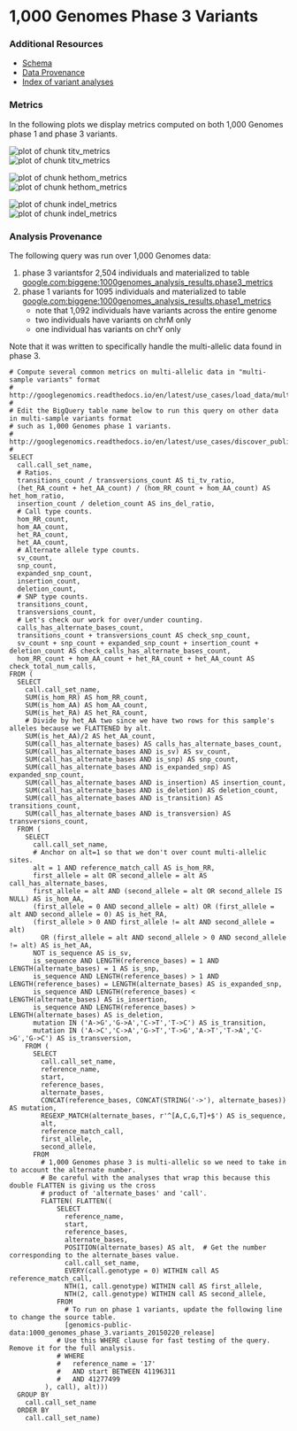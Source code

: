 <!-- R Markdown Documentation, DO NOT EDIT THE PLAIN MARKDOWN VERSION OF THIS FILE -->

<!-- Copyright 2016 Google Inc. All rights reserved. -->

<!-- Licensed under the Apache License, Version 2.0 (the "License"); -->
<!-- you may not use this file except in compliance with the License. -->
<!-- You may obtain a copy of the License at -->

<!--     http://www.apache.org/licenses/LICENSE-2.0 -->

<!-- Unless required by applicable law or agreed to in writing, software -->
<!-- distributed under the License is distributed on an "AS IS" BASIS, -->
<!-- WITHOUT WARRANTIES OR CONDITIONS OF ANY KIND, either express or implied. -->
<!-- See the License for the specific language governing permissions and -->
<!-- limitations under the License. -->

1,000 Genomes Phase 3 Variants
==============================

### Additional Resources
* [Schema](https://bigquery.cloud.google.com/table/genomics-public-data:1000_genomes_phase_3.variants_20150220_release?pli=1)
* [Data Provenance](http://googlegenomics.readthedocs.io/en/latest/use_cases/discover_public_data/1000_genomes.html)
* [Index of variant analyses](./sql)

### Metrics

In the following plots we display metrics computed on both 1,000 Genomes phase 1 and phase 3 variants.







<img src="figure/titv_metrics-1.png" title="plot of chunk titv_metrics" alt="plot of chunk titv_metrics" style="display: block; margin: auto;" /><img src="figure/titv_metrics-2.png" title="plot of chunk titv_metrics" alt="plot of chunk titv_metrics" style="display: block; margin: auto;" />

<img src="figure/hethom_metrics-1.png" title="plot of chunk hethom_metrics" alt="plot of chunk hethom_metrics" style="display: block; margin: auto;" /><img src="figure/hethom_metrics-2.png" title="plot of chunk hethom_metrics" alt="plot of chunk hethom_metrics" style="display: block; margin: auto;" />

<img src="figure/indel_metrics-1.png" title="plot of chunk indel_metrics" alt="plot of chunk indel_metrics" style="display: block; margin: auto;" /><img src="figure/indel_metrics-2.png" title="plot of chunk indel_metrics" alt="plot of chunk indel_metrics" style="display: block; margin: auto;" />

### Analysis Provenance

The following query was run over 1,000 Genomes data:

1. phase 3 variantsfor 2,504 individuals and materialized to table [google.com:biggene:1000genomes_analysis_results.phase3_metrics](https://bigquery.cloud.google.com/table/google.com:biggene:1000genomes_analysis_results.phase3_metrics?pli=1)
2. phase 1 variants for 1095 individuals and materialized to table [google.com:biggene:1000genomes_analysis_results.phase1_metrics](https://bigquery.cloud.google.com/table/google.com:biggene:1000genomes_analysis_results.phase1_metrics?pli=1)
    * note that 1,092 individuals have variants across the entire genome
    * two individuals have variants on chrM only
    * one individual has variants on chrY only

Note that it was written to specifically handle the multi-allelic data found in phase 3.


```
# Compute several common metrics on multi-allelic data in "multi-sample variants" format
# http://googlegenomics.readthedocs.io/en/latest/use_cases/load_data/multi_sample_variants.html
#
# Edit the BigQuery table name below to run this query on other data in multi-sample variants format
# such as 1,000 Genomes phase 1 variants.
# http://googlegenomics.readthedocs.io/en/latest/use_cases/discover_public_data/1000_genomes.html
#
SELECT
  call.call_set_name,
  # Ratios.
  transitions_count / transversions_count AS ti_tv_ratio,
  (het_RA_count + het_AA_count) / (hom_RR_count + hom_AA_count) AS het_hom_ratio,
  insertion_count / deletion_count AS ins_del_ratio,
  # Call type counts.
  hom_RR_count,
  hom_AA_count,
  het_RA_count,
  het_AA_count,
  # Alternate allele type counts.
  sv_count,
  snp_count,
  expanded_snp_count,
  insertion_count,
  deletion_count,
  # SNP type counts.
  transitions_count,
  transversions_count,
  # Let's check our work for over/under counting.
  calls_has_alternate_bases_count,
  transitions_count + transversions_count AS check_snp_count,
  sv_count + snp_count + expanded_snp_count + insertion_count + deletion_count AS check_calls_has_alternate_bases_count,
  hom_RR_count + hom_AA_count + het_RA_count + het_AA_count AS check_total_num_calls,
FROM (
  SELECT
    call.call_set_name,
    SUM(is_hom_RR) AS hom_RR_count,
    SUM(is_hom_AA) AS hom_AA_count,
    SUM(is_het_RA) AS het_RA_count,
    # Divide by het_AA two since we have two rows for this sample's alleles because we FLATTENED by alt.
    SUM(is_het_AA)/2 AS het_AA_count,
    SUM(call_has_alternate_bases) AS calls_has_alternate_bases_count,
    SUM(call_has_alternate_bases AND is_sv) AS sv_count,
    SUM(call_has_alternate_bases AND is_snp) AS snp_count,
    SUM(call_has_alternate_bases AND is_expanded_snp) AS expanded_snp_count,
    SUM(call_has_alternate_bases AND is_insertion) AS insertion_count,
    SUM(call_has_alternate_bases AND is_deletion) AS deletion_count,
    SUM(call_has_alternate_bases AND is_transition) AS transitions_count,
    SUM(call_has_alternate_bases AND is_transversion) AS transversions_count,
  FROM (
    SELECT
      call.call_set_name,
      # Anchor on alt=1 so that we don't over count multi-allelic sites.
      alt = 1 AND reference_match_call AS is_hom_RR,
      first_allele = alt OR second_allele = alt AS call_has_alternate_bases,
      first_allele = alt AND (second_allele = alt OR second_allele IS NULL) AS is_hom_AA,
      (first_allele = 0 AND second_allele = alt) OR (first_allele = alt AND second_allele = 0) AS is_het_RA,
      (first_allele > 0 AND first_allele != alt AND second_allele = alt)
        OR (first_allele = alt AND second_allele > 0 AND second_allele != alt) AS is_het_AA,
      NOT is_sequence AS is_sv,
      is_sequence AND LENGTH(reference_bases) = 1 AND LENGTH(alternate_bases) = 1 AS is_snp,
      is_sequence AND LENGTH(reference_bases) > 1 AND LENGTH(reference_bases) = LENGTH(alternate_bases) AS is_expanded_snp,
      is_sequence AND LENGTH(reference_bases) < LENGTH(alternate_bases) AS is_insertion,
      is_sequence AND LENGTH(reference_bases) > LENGTH(alternate_bases) AS is_deletion,
      mutation IN ('A->G','G->A','C->T','T->C') AS is_transition,
      mutation IN ('A->C','C->A','G->T','T->G','A->T','T->A','C->G','G->C') AS is_transversion,
    FROM (
      SELECT
        call.call_set_name,
        reference_name,
        start,
        reference_bases,
        alternate_bases,
        CONCAT(reference_bases, CONCAT(STRING('->'), alternate_bases)) AS mutation,
        REGEXP_MATCH(alternate_bases, r'^[A,C,G,T]+$') AS is_sequence,
        alt,
        reference_match_call,
        first_allele,
        second_allele,
      FROM
        # 1,000 Genomes phase 3 is multi-allelic so we need to take in to account the alternate number.
        # Be careful with the analyses that wrap this because this double FLATTEN is giving us the cross
        # product of 'alternate_bases' and 'call'.
        FLATTEN( FLATTEN((
            SELECT
              reference_name,
              start,
              reference_bases,
              alternate_bases,
              POSITION(alternate_bases) AS alt,  # Get the number corresponding to the alternate_bases value.
              call.call_set_name,
              EVERY(call.genotype = 0) WITHIN call AS reference_match_call,
              NTH(1, call.genotype) WITHIN call AS first_allele,
              NTH(2, call.genotype) WITHIN call AS second_allele,
            FROM
              # To run on phase 1 variants, update the following line to change the source table.
              [genomics-public-data:1000_genomes_phase_3.variants_20150220_release]
            # Use this WHERE clause for fast testing of the query. Remove it for the full analysis.
            # WHERE
            #   reference_name = '17'
            #   AND start BETWEEN 41196311
            #   AND 41277499
         ), call), alt)))
  GROUP BY
    call.call_set_name
  ORDER BY
    call.call_set_name)
```
